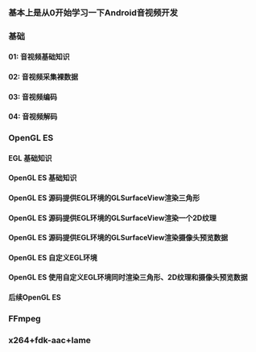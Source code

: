 ### 基本上是从0开始学习一下Android音视频开发

### 基础
#### 01: 音视频基础知识
#### 02: 音视频采集裸数据
#### 03: 音视频编码
#### 04: 音视频解码

### OpenGL ES
#### EGL 基础知识
#### OpenGL ES 基础知识
#### OpenGL ES 源码提供EGL环境的GLSurfaceView渲染三角形
#### OpenGL ES 源码提供EGL环境的GLSurfaceView渲染一个2D纹理
#### OpenGL ES 源码提供EGL环境的GLSurfaceView渲染摄像头预览数据
#### OpenGL ES 自定义EGL环境
#### OpenGL ES 使用自定义EGL环境同时渲染三角形、2D纹理和摄像头预览数据
#### 后续OpenGL ES

### FFmpeg
####

### x264+fdk-aac+lame